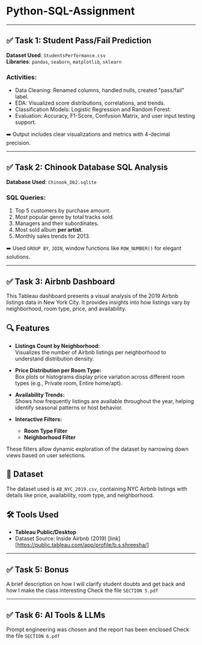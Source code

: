 # Python-SQL-Assignment
---

## ✅ Task 1: Student Pass/Fail Prediction

**Dataset Used**: `StudentsPerformance.csv`  
**Libraries**: `pandas`, `seaborn`, `matplotlib`, `sklearn`

### Activities:
- Data Cleaning: Renamed columns, handled nulls, created "pass/fail" label.
- EDA: Visualized score distributions, correlations, and trends.
- Classification Models: Logistic Regression and Random Forest.
- Evaluation: Accuracy, F1-Score, Confusion Matrix, and user input testing support.

➡️ Output includes clear visualizations and metrics with 4-decimal precision.

---

## ✅ Task 2: Chinook Database SQL Analysis

**Database Used**: `Chinook_Db2.sqlite`

### SQL Queries:
1. Top 5 customers by purchase amount.
2. Most popular genre by total tracks sold.
3. Managers and their subordinates.
4. Most sold album **per artist**.
5. Monthly sales trends for 2013.

➡️ Used `GROUP BY`, `JOIN`, window functions like `ROW_NUMBER()` for elegant solutions.

---

## ✅ Task 3: Airbnb Dashboard

This Tableau dashboard presents a visual analysis of the 2019 Airbnb listings data in New York City. It provides insights into how listings vary by neighborhood, room type, price, and availability.

## 🔍 Features

- **Listings Count by Neighborhood:**  
  Visualizes the number of Airbnb listings per neighborhood to understand distribution density.

- **Price Distribution per Room Type:**  
  Box plots or histograms display price variation across different room types (e.g., Private room, Entire home/apt).

- **Availability Trends:**  
  Shows how frequently listings are available throughout the year, helping identify seasonal patterns or host behavior.

- **Interactive Filters:**  
  - **Room Type Filter**
  - **Neighborhood Filter**

These filters allow dynamic exploration of the dataset by narrowing down views based on user selections.

## 📁 Dataset

The dataset used is `AB_NYC_2019.csv`, containing NYC Airbnb listings with details like price, availability, room type, and neighborhood.

## 🛠️ Tools Used

- **Tableau Public/Desktop**
- Dataset Source: Inside Airbnb (2019) [link][https://public.tableau.com/app/profile/b.s.shreesha/]

---


## ✅ Task 5: Bonus
A brief description on how I will clarify student doubts and get back and how I make the class interesting 
Check the file `SECTION 5.pdf`

---
## ✅ Task 6: AI Tools & LLMs 
Prompt engineering was chosen and the report has been enclosed
Check the file `SECTION 6.pdf`
